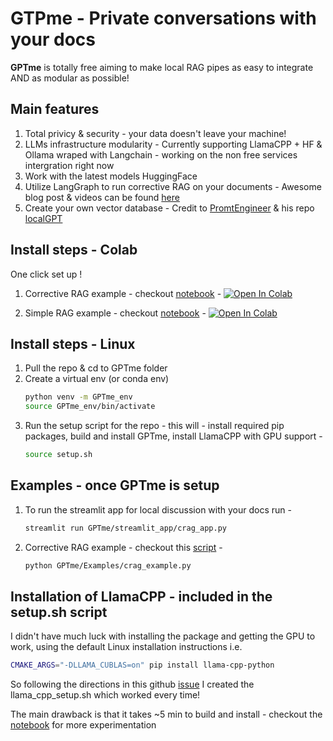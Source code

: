 # GTPme - Private conversations with your docs 

**GPTme** is totally free aiming to make local RAG pipes as easy to integrate AND as modular as possible!

## Main features
1. Total privicy & security - your data doesn't leave your machine! 
2. LLMs infrastructure modularity - Currently supporting LlamaCPP + HF & Ollama wraped with Langchain - working on the non free services intergration right now
3. Work with the latest models HuggingFace 
4. Utilize LangGraph to run corrective RAG on your documents - Awesome blog post & videos can be found [here](https://blog.langchain.dev/agentic-rag-with-langgraph/)
5. Create your own vector database - Credit to [PromtEngineer](https://www.youtube.com/@engineerprompt) & his repo [localGPT](https://github.com/PromtEngineer/localGPT)

## Install steps - Colab
One click set up ! 
1. Corrective RAG example - checkout [notebook](https://github.com/shalvamist/GPTme/blob/main/Examples/notebooks/GPTme_CRAG_terminal_app.ipynb) - [![Open In Colab](https://colab.research.google.com/assets/colab-badge.svg)](https://colab.research.google.com/github/shalvamist/GPTme/blob/main/Examples/notebooks/GPTme_CRAG_terminal_app.ipynb)

2. Simple RAG example - checkout [notebook](https://github.com/shalvamist/GPTme/blob/main/Examples/notebooks/GPTme_Colab.ipynb) - [![Open In Colab](https://colab.research.google.com/assets/colab-badge.svg)](https://colab.research.google.com/github/shalvamist/GPTme/blob/main/Examples/notebooks/GPTme_Colab.ipynb)   

## Install steps - Linux
1. Pull the repo & cd to GPTme folder
2. Create a virtual env (or conda env)
   ```bash
   python venv -m GPTme_env
   source GPTme_env/bin/activate
   ```
4. Run the setup script for the repo - this will - install required pip packages, build and install GPTme, install LlamaCPP with GPU support -
   ```bash
   source setup.sh
   ```

## Examples - once GPTme is setup
1. To run the streamlit app for local discussion with your docs run -
   ```bash
   streamlit run GPTme/streamlit_app/crag_app.py
   ```
2. Corrective RAG example - checkout this [script](https://github.com/shalvamist/GPTme/blob/main/Examples/crag_example.py) -
   ```bash
   python GPTme/Examples/crag_example.py
   ```

## Installation of LlamaCPP - included in the setup.sh script
I didn't have much luck with installing the package and getting the GPU to work, using the default Linux installation instructions i.e.
```bash
CMAKE_ARGS="-DLLAMA_CUBLAS=on" pip install llama-cpp-python
```
So following the directions in this github [issue](https://github.com/abetlen/llama-cpp-python/issues/509) I created the llama_cpp_setup.sh which worked every time!

The main drawback is that it takes ~5 min to build and install - checkout the [notebook](https://github.com/shalvamist/GPTme/blob/main/Examples/notebooks/Running_LlamaCPP_in_Colab_GPU.ipynb) for more experimentation 

